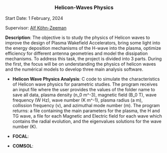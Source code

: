 <h3 align="center"> Helicon-Waves Physics </h3> 

Start Date: 1 February, 2024

Supervisor: [Alf Köhn-Zeeman](https://www.igvp.uni-stuttgart.de/team/Koehn-Seemann/)

**Description**: The objective is to study the physics of Helicon waves to improve the design of Plasma Wakefield Accelerators, bring some light into the energy deposition mechanisms of the H-wave into the plasma, optimize efficiency for different antenna geometries and model the dissipation mechanisms. 
To address this task, the project is divided into 3 parts. During the first, the focus will be on understanding the physics of helicon waves and the numérical models to develop three main analysis software.

* **Helicon Wave Physics Analysis**: C code to simulate the characteristics of Helicon wave physics for parametric studies. The program receives an input file where the user provides the values of the folder name to save all data, plasma density (n_0 m^-3), magnetic field (B_0 T), wave frequency (W Hz), wave number (K m^-1), plasma radius (a m), collission frequency (v), and azimuthal mode number (m). The program returns: a file containing the main parameters for the plasma, the H and TG wave, a file for each Magnetic and Electric field for each wave which contains the radial evolution, and the eigenvalues solutions for the wave number (K).

* **FOCAL**:

* **COMSOL**:

